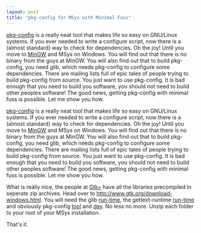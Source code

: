 ```yaml
---
layout: post
title: "pkg-config for MSys with Minimal Fuss"
---
```


<a href="http://pkg-config.freedesktop.org/wiki/">pkg-config</a> is a really neat tool that makes life so easy on GNU/Linux systems. If you ever needed to write a configure script, now there is a (almost standard) way to check for dependencies. Oh the joy! Until you move to <a href="http://www.mingw.org/">MinGW</a> and MSys on Windows. You will find out that there is no binary from the guys at MinGW. You will also find out that to build pkg-config, you need glib, which needs pkg-config to configure some dependencies. There are mailing lists full of epic tales of people trying to build pkg-config from source. You just want to use pkg-config. It is bad enough that you need to build you software, you should not need to build other peoples software! The good news, getting pkg-config with minimal fuss is possible. Let me show you how.

<a href="http://pkg-config.freedesktop.org/wiki/">pkg-config</a> is a really neat tool that makes life so easy on GNU/Linux systems. If you ever needed to write a configure script, now there is a (almost standard) way to check for dependencies. Oh the joy! Until you move to <a href="http://www.mingw.org/">MinGW</a> and MSys on Windows. You will find out that there is no binary from the guys at MinGW. You will also find out that to build pkg-config, you need glib, which needs pkg-config to configure some dependencies. There are mailing lists full of epic tales of people trying to build pkg-config from source. You just want to use pkg-config. It is bad enough that you need to build you software, you should not need to build other peoples software! The good news, getting pkg-config with minimal fuss is possible. Let me show you how.

What is really nice, the people at <a href="http://www.gtk.org">Gtk+</a> have all the libraries precompiled in seperate zip archives. Head over to http://www.gtk.org/download-windows.html. You will need the glib <a href="http://ftp.gnome.org/pub/gnome/binaries/win32/glib/2.26/glib_2.26.1-1_win32.zip">run-time</a>, the gettext-runtime <a href="http://ftp.gnome.org/pub/gnome/binaries/win32/dependencies/gettext-runtime_0.18.1.1-2_win32.zip">run-time</a> and obviously pkg-config <a href="http://ftp.gnome.org/pub/gnome/binaries/win32/dependencies/pkg-config_0.25-1_win32.zip">tool</a> and <a href="http://ftp.gnome.org/pub/gnome/binaries/win32/dependencies/pkg-config-dev_0.25-1_win32.zip">dev</a>. No less no more. Unzip each folder to your root of your MSys installation.

That's it.